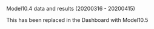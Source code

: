 Model10.4 data and results (20200316 - 20200415)

This has been replaced in the Dashboard with Model10.5
